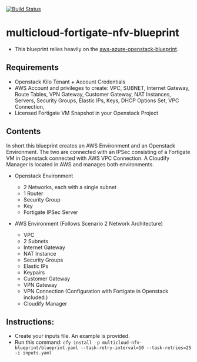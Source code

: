 [![Build Status](https://circleci.com/gh/cloudify-examples/multicloud-fortigate-nfv-blueprint.svg?style=shield&circle-token=:circle-token)](https://circleci.com/gh/cloudify-examples/multicloud-fortigate-nfv-blueprint)

# multicloud-fortigate-nfv-blueprint

* This blueprint relies heavily on the [aws-azure-openstack-blueprint](https://github.com/cloudify-examples/aws-azure-openstack-blueprint).

## Requirements

* Openstack Kilo Tenant + Account Credentials
* AWS Account and privileges to create: VPC, SUBNET, Internet Gateway, Route Tables, VPN Gateway, Customer Gateway, NAT Instances, Servers, Security Groups, Elastic IPs, Keys, DHCP Options Set, VPC Connection,
* Licensed Fortigate VM Snapshot in your Openstack Project

## Contents

In short this blueprint creates an AWS Environment and an Openstack Environment. The two are connected with an IPSec consisting of a Fortigate VM in Openstack connected with AWS VPC Connection. A Cloudify Manager is located in AWS and manages both environments.

* Openstack Environment
  * 2 Networks, each with a single subnet
  * 1 Router
  * Security Group
  * Key
  * Fortigate IPSec Server

* AWS Environment (Follows Scenario 2 Network Architecture)
  * VPC
  * 2 Subnets
  * Internet Gateway
  * NAT Instance
  * Security Groups
  * Elastic IPs
  * Keypairs
  * Customer Gateway
  * VPN Gateway
  * VPN Connection (Configuration with Fortigate in Openstack included.)
  * Cloudify Manager

## Instructions:

* Create your inputs file. An example is provided.
* Run this command: `cfy install -p multicloud-nfv-blueprint/blueprint.yaml --task-retry-interval=10 --task-retries=25 -i inputs.yaml`

